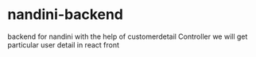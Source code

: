 # nandini-backend
backend for nandini
with the help of customerdetail Controller we will get particular user detail in react front

